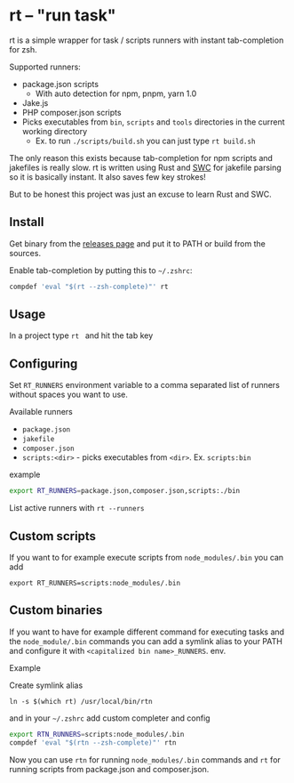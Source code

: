 
# rt – "run task"

rt is a simple wrapper for task / scripts runners with instant tab-completion
for zsh.

Supported runners:

- package.json scripts
    - With auto detection for npm, pnpm, yarn 1.0
- Jake.js
- PHP composer.json scripts
- Picks executables from `bin`, `scripts` and `tools` directories in the current
  working directory
    - Ex. to run `./scripts/build.sh` you can just type `rt build.sh`

The only reason this exists because tab-completion for npm scripts and jakefiles
is really slow. rt is written using Rust and [SWC](https://swc.rs/) for jakefile
parsing so it is basically instant. It also saves few key strokes!

But to be honest this project was just an excuse to learn Rust and SWC.

## Install

Get binary from the [releases page](https://github.com/esamattis/rt/releases)
and put it to PATH or build from the sources.

Enable tab-completion by putting this to  `~/.zshrc`:

```sh
compdef 'eval "$(rt --zsh-complete)"' rt
```


## Usage

In a project type `rt ` and hit the tab key

## Configuring

Set `RT_RUNNERS` environment variable to a comma separated list of runners without spaces you
want to use.

Available runners

 - `package.json`
 - `jakefile`
 - `composer.json`
 - `scripts:<dir>` - picks executables from `<dir>`. Ex. `scripts:bin`

 example

 ```sh
 export RT_RUNNERS=package.json,composer.json,scripts:./bin
 ```

List active runners with `rt --runners`

## Custom scripts

If you want to for example execute scripts from `node_modules/.bin` you can add

```
export RT_RUNNERS=scripts:node_modules/.bin
```

## Custom binaries

If you want to have for example different command for executing tasks and the `node_module/.bin` commands
you can add a symlink alias to your PATH and configure it with `<capitalized bin name>_RUNNERS`.
env.

Example

Create symlink alias

```
ln -s $(which rt) /usr/local/bin/rtn
```

and in your `~/.zshrc` add custom completer and config

```sh
export RTN_RUNNERS=scripts:node_modules/.bin
compdef 'eval "$(rtn --zsh-complete)"' rtn
```

Now you can use `rtn` for running `node_modules/.bin` commands and `rt` for running scripts from package.json and composer.json.
